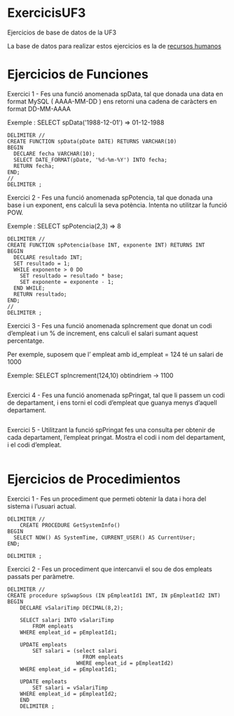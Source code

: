 # ExercicisUF3
Ejercicios de base de datos de la UF3 

La base de datos para realizar estos ejercicios es la de [recursos humanos](https://www.sapalomera.cat/moodlecf/pluginfile.php/43573/mod_resource/content/0/bbdd_rrhh_v2%20%286%29.sql)

# Ejercicios de Funciones
Exercici 1 -  Fes una funció anomenada spData, tal que donada una data en format MySQL ( AAAA-MM-DD ) ens retorni una cadena de caràcters en format DD-MM-AAAA 

Exemple : SELECT spData('1988-12-01') => 01-12-1988
``` Mysql
DELIMITER //
CREATE FUNCTION spData(pDate DATE) RETURNS VARCHAR(10)
BEGIN
  DECLARE fecha VARCHAR(10);
  SELECT DATE_FORMAT(pDate, '%d-%m-%Y') INTO fecha;
  RETURN fecha;
END;
//
DELIMITER ;
```
Exercici 2 -  Fes una funció anomenada spPotencia, tal que donada una base i un exponent, ens calculi la seva potència. Intenta no utilitzar la funció POW. 

Exemple : SELECT spPotencia(2,3) => 8
``` Mysql
DELIMITER //
CREATE FUNCTION spPotencia(base INT, exponente INT) RETURNS INT
BEGIN
  DECLARE resultado INT;
  SET resultado = 1;
  WHILE exponente > 0 DO
    SET resultado = resultado * base;
    SET exponente = exponente - 1;
  END WHILE;
  RETURN resultado;
END;
//
DELIMITER ;
```
Exercici 3 -  Fes una funció anomenada spIncrement que donat un codi d’empleat i un % de increment, ens calculi el salari sumant aquest percentatge. 

Per exemple, suposem que l’ empleat amb id_empleat = 124 té un salari de 1000 

Exemple: SELECT spIncrement(124,10) obtindriem -> 1100
``` Mysql

```

Exercici 4 -  Fes una funció anomenada spPringat, tal que li passem un codi de departament, i ens torni el codi d’empleat que guanya menys d’aquell departament.
``` Mysql
```

Exercici 5 -  Utilitzant la funció spPringat fes una consulta per obtenir de cada departament, l’empleat pringat. Mostra el codi i nom del departament, i el codi d’empleat.
``` Mysql
```
# Ejercicios de Procedimientos
Exercici 1 -  Fes un procediment que permeti obtenir la data i hora del sistema i l’usuari actual. 
```Mysql
DELIMITER //
    CREATE PROCEDURE GetSystemInfo()
BEGIN
  SELECT NOW() AS SystemTime, CURRENT_USER() AS CurrentUser;
END;

DELIMITER ;
```

Exercici 2 -  Fes un procediment que intercanvii el sou de dos empleats passats per paràmetre.
```Mysql
DELIMITER //
CREATE procedure spSwapSous (IN pEmpleatId1 INT, IN pEmpleatId2 INT)
BEGIN
	DECLARE vSalariTimp DECIMAL(8,2);
    
    SELECT salari INTO vSalariTimp
		FROM empleats
	WHERE empleat_id = pEmpleatId1;
    
    UPDATE empleats
		SET salari = (select salari
						FROM empleats
					  WHERE empleat_id = pEmpleatId2)
	WHERE empleat_id = pEmpleatId1;
    
    UPDATE empleats
		SET salari = vSalariTimp
	WHERE empleat_id = pEmpleatId2;
    END
    DELIMITER ;
```
